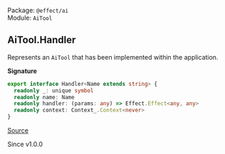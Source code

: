 Package: `@effect/ai`<br />
Module: `AiTool`<br />

## AiTool.Handler

Represents an `AiTool` that has been implemented within the application.

**Signature**

```ts
export interface Handler<Name extends string> {
  readonly _: unique symbol
  readonly name: Name
  readonly handler: (params: any) => Effect.Effect<any, any>
  readonly context: Context_.Context<never>
}
```

[Source](https://github.com/Effect-TS/effect/tree/main/packages/ai/ai/src/AiTool.ts#L153)

Since v1.0.0